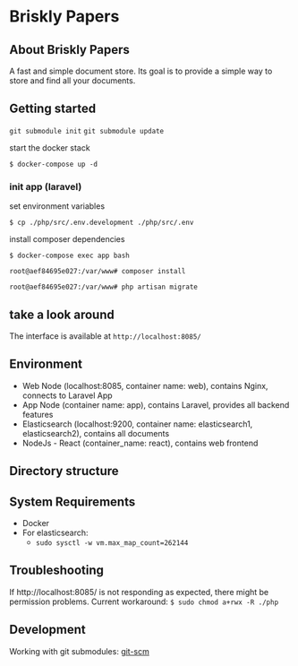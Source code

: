 # Briskly Papers

## About Briskly Papers
A fast and simple document store. Its goal is to provide a simple way to store and find all your documents.

## Getting started

`git submodule init`
`git submodule update`

start the docker stack

`$ docker-compose up -d`

### init app (laravel)

set environment variables

`$ cp ./php/src/.env.development ./php/src/.env`

install composer dependencies

`$ docker-compose exec app bash`

`root@aef84695e027:/var/www# composer install`

`root@aef84695e027:/var/www# php artisan migrate`

## take a look around

The interface is available at `http://localhost:8085/`

## Environment

* Web Node (localhost:8085, container name: web), contains Nginx, connects to Laravel App
* App Node (container name: app), contains Laravel, provides all backend features
* Elasticsearch (localhost:9200, container name: elasticsearch1, elasticsearch2), contains all documents
* NodeJs - React (container_name: react), contains web frontend

## Directory structure



## System Requirements

* Docker
* For elasticsearch:
  * `sudo sysctl -w vm.max_map_count=262144`

## Troubleshooting

If http://localhost:8085/ is not responding as expected, there might be permission problems. Current workaround: `$ sudo chmod a+rwx -R ./php`

## Development

Working with git submodules: [git-scm](https://git-scm.com/book/en/v2/Git-Tools-Submodules)